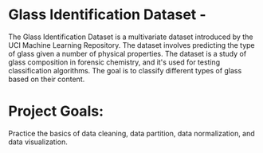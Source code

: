 # Glass Identification Dataset -
The Glass Identification Dataset is a multivariate dataset introduced by the UCI
Machine Learning Repository. The dataset involves predicting the type of glass given a
number of physical properties. The dataset is a study of glass composition in forensic chemistry, and it's used for
testing classification algorithms. The goal is to classify different types of glass based on
their content. 

# Project Goals: 
Practice the basics of data cleaning, data partition, data normalization, and data visualization. 
